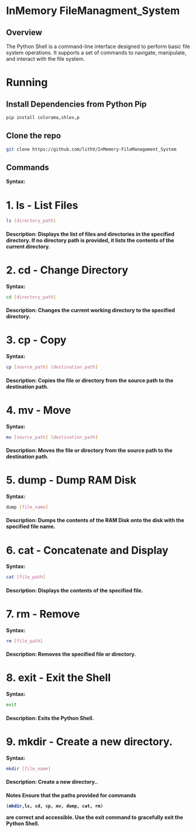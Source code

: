 # InMemory FileManagment_System

## Overview

The Python Shell is a command-line interface designed to perform basic file system operations. It supports a set of commands to navigate, manipulate, and interact with the file system.
# Running

## Install Dependencies from Python Pip

```bash
pip install colorama,shlex,p
```

## Clone the repo

```bash
git clone https://github.com/lithV/InMemory-FileManagement_System
```
## Commands
   **Syntax:**
# 1. ls - List Files
```bash
ls [directory_path]
```
<h4> 
  Description:
  Displays the list of files and directories in the specified directory. If no directory path is provided, it lists the contents of the current directory.</h4>

# 2. cd - Change Directory
**Syntax:**
```bash
cd [directory_path]
```
<h4>Description:
Changes the current working directory to the specified directory.</h4>

# 3. cp - Copy
**Syntax:**
```bash
cp [source_path] [destination_path]
```
<h4>Description:
Copies the file or directory from the source path to the destination path.</h4>


# 4. mv - Move
**Syntax:**
```bash
mv [source_path] [destination_path]
```
<h4>Description:
Moves the file or directory from the source path to the destination path.</h4>

# 5. dump - Dump RAM Disk
**Syntax:**
```bash
dump [file_name]
```
<h4>Description:
Dumps the contents of the RAM Disk onto the disk with the specified file name.</h4>

# 6. cat - Concatenate and Display
**Syntax:**
```bash
cat [file_path]
```
<h4>Description:
Displays the contents of the specified file.</h4>

# 7. rm - Remove
**Syntax:**
```bash
rm [file_path]
```
<h4>Description:
Removes the specified file or directory.</h4>

# 8. exit - Exit the Shell
**Syntax:**
```bash
exit
```
<h4>Description:
Exits the Python Shell.<h4>

# 9. mkdir - Create a new directory.
**Syntax:**
```bash
mkdir [file_name]
```
<h4>Description:
Create a new directory..<h4>


**Notes
Ensure that the paths provided for commands**
```bash
(mkdir,ls, cd, cp, mv, dump, cat, rm)
```
**are correct and accessible.
Use the exit command to gracefully exit the Python Shell.**
